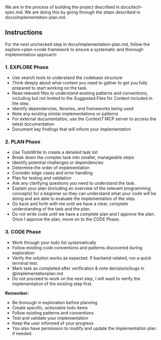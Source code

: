 We are in the process of building the project described in docs/tech-spec.md.
We are doing this by going through the steps described in docs/implementation-plan.md.

## Instructions

For the next unchecked step in docs/implementation-plan.md, follow the explore→plan→code framework to ensure a systematic and thorough implementation approach:

### 1. EXPLORE Phase
- Use search tools to understand the codebase structure  
- Think deeply about what context you need to gather to get you fully prepared to start working on the task.
- Read relevant files to understand existing patterns and conventions, including but not limited to the Suggested Files for Context included in the step.
- Identify dependencies, libraries, and frameworks being used  
- Note any existing similar implementations or patterns
- For external documentation, use the Context7 MCP server to access the latest documentation 
- Document key findings that will inform your implementation

### 2. PLAN Phase
- Use TodoWrite to create a detailed task list  
- Break down the complex task into smaller, manageable steps  
- Identify potential challenges or dependencies  
- Determine the order of implementation  
- Consider edge cases and error handling  
- Plan for testing and validation 
- Ask any clarifying questions you need to understand the task.
- Explain your plan (including an overview of the relevant programming concepts) for a beginner so they can understand what your code will be doing and are able to evaluate the implementation of the step.
- Go back and forth with me until we have a clear, complete understanding of the task and the plan.
- Do not write code until we have a complete plan and I approve the plan. Once I approve the plan, move on to the CODE Phase.


### 3. CODE Phase
- Work through your todo list systematically    
- Follow existing code conventions and patterns discovered during exploration    
- Verify the solution works as expected. If backend-related, run a quick terminal test.
- Mark task as completed after verification & note decisions/bugs in @implementationplan.md
- Do not proceed to work on the next step, I will want to verify the implementation of the existing step first.

**Remember:**  
- Be thorough in exploration before planning  
- Create specific, actionable todo items  
- Follow existing patterns and conventions  
- Test and validate your implementation  
- Keep the user informed of your progress  
- You also have permission to modify and update the implementation plan if needed.